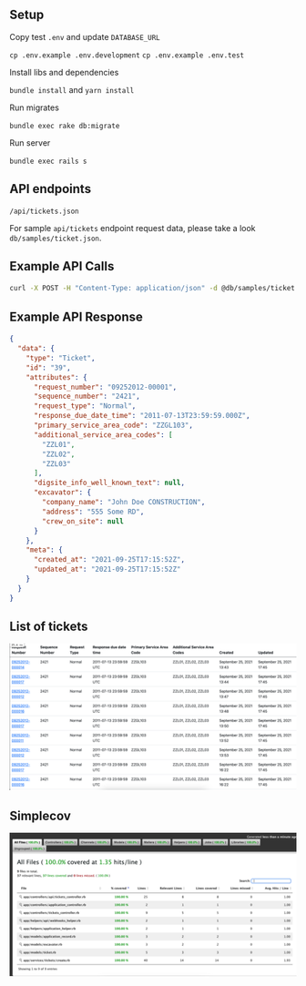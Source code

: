 ## Setup

Copy test `.env` and update `DATABASE_URL`

`cp .env.example .env.development`
`cp .env.example .env.test`

Install libs and dependencies

`bundle install`
and
`yarn install`

Run migrates

`bundle exec rake db:migrate`

Run server

`bundle exec rails s`

## API endpoints

```
/api/tickets.json
```

For sample `api/tickets` endpoint request data, please take a look `db/samples/ticket.json`.

## Example API Calls

```bash
curl -X POST -H "Content-Type: application/json" -d @db/samples/ticket.json http://localhost:3000/api/tickets
```

## Example API Response

```json
{
  "data": {
    "type": "Ticket",
    "id": "39",
    "attributes": {
      "request_number": "09252012-00001",
      "sequence_number": "2421",
      "request_type": "Normal",
      "response_due_date_time": "2011-07-13T23:59:59.000Z",
      "primary_service_area_code": "ZZGL103",
      "additional_service_area_codes": [
        "ZZL01",
        "ZZL02",
        "ZZL03"
      ],
      "digsite_info_well_known_text": null,
      "excavator": {
        "company_name": "John Doe CONSTRUCTION",
        "address": "555 Some RD",
        "crew_on_site": null
      }
    },
    "meta": {
      "created_at": "2021-09-25T17:15:52Z",
      "updated_at": "2021-09-25T17:15:52Z"
    }
  }
}
```

## List of tickets

![alt text](index.png "List of tickets")

## Simplecov

![alt text](simplecov.png "Simplecov 100%")